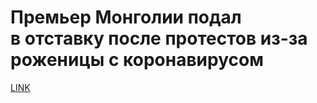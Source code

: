 # Премьер Монголии подал в отставку после протестов из-за роженицы с коронавирусом



[LINK](https://varlamov.ru/4166534.html)
